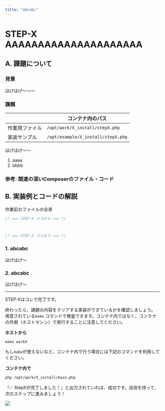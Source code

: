 ```yaml
---
title: "abcabc"
---
```


# STEP-X AAAAAAAAAAAAAAAAAAAAA

## A. 課題について

### 背景

ほげほげ〜〜〜

### 課題

|                | コンテナ内のパス                   |
| -------------- | ---------------------------------- |
| 作業用ファイル | `/opt/work/X_install/stepX.php`    |
| 実装サンプル   | `/opt/example/X_install/stepX.php` |

ほげほげ〜〜

1. aaaa
2. bbbb

### 参考: 関連の深いComposerのファイル・コード

## B. 実装例とコードの解説

作業前のファイルの全景

```php
/* === STEP-X ココから === */



/* === STEP-X ココまで === */
```

### 1. abcabc

ほげほげ〜

### 2. abcabc

ほげほげ〜

---

STEP-Xはコレで完了です。

終わったら、課題の内容をクリアする実装ができているかを確認しましょう。
用意されている`make` コマンドで検査できます。コンテナ内ではなく、コンテナの外側（ホストマシン）で実行することに注意してください。

**ホストから**

```
make workX
```

もし`make`が使えないなど、コンテナ内で行う場合には下記のコマンドを利用してください。

**コンテナ内で**

```sh
php /opt/work/X_install/main.php
```

『✅ StepXが完了しました！』と出力されていれば、成功です。自信を持って、次のステップに進みましょう！

![](/images/2_workX_X/X/stepX-finish.gif)
